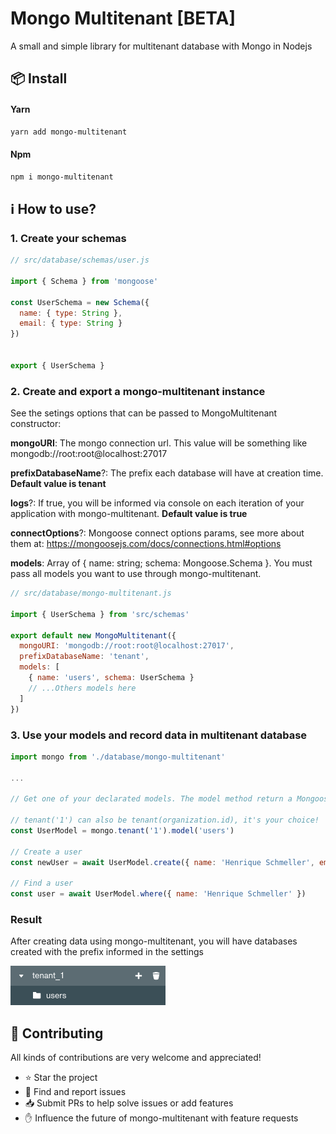 # Mongo Multitenant [BETA]
A small and simple library for multitenant database with Mongo in Nodejs 

## 📦 Install

#### Yarn

```bash
yarn add mongo-multitenant
```

#### Npm

```bash
npm i mongo-multitenant
```

## ℹ️ How to use?

### 1. Create your schemas

```JavaScript
// src/database/schemas/user.js

import { Schema } from 'mongoose'

const UserSchema = new Schema({
  name: { type: String },
  email: { type: String }
})


export { UserSchema }
```

### 2. Create and export a mongo-multitenant instance

See the setings options that can be passed to MongoMultitenant constructor:

**mongoURI**: The mongo connection url. This value will be something like mongodb://root:root@localhost:27017

**prefixDatabaseName**?: The prefix each database will have at creation time. **Default value is tenant**

**logs**?: If true, you will be informed via console on each iteration of your application with mongo-multitenant. **Default value is true**

**connectOptions**?: Mongoose connect options params, see more about them at: https://mongoosejs.com/docs/connections.html#options

**models**: Array of { name: string; schema: Mongoose.Schema }. You must pass all models you want to use through mongo-multitenant.

```JavaScript
// src/database/mongo-multitenant.js

import { UserSchema } from 'src/schemas'

export default new MongoMultitenant({
  mongoURI: 'mongodb://root:root@localhost:27017',
  prefixDatabaseName: 'tenant',
  models: [
    { name: 'users', schema: UserSchema }
    // ...Others models here
  ]
})
```

### 3. Use your models and record data in multitenant database

```JavaScript
import mongo from './database/mongo-multitenant'

...

// Get one of your declarated models. The model method return a Mongoose.Model instance

// tenant('1') can also be tenant(organization.id), it's your choice!
const UserModel = mongo.tenant('1').model('users')

// Create a user
const newUser = await UserModel.create({ name: 'Henrique Schmeller', email: 'henrique_schmeller@hotmail.com'})

// Find a user
const user = await UserModel.where({ name: 'Henrique Schmeller' })
```

### Result

After creating data using mongo-multitenant, you will have databases created with the prefix informed in the settings

![MongoDB Compass example](/docs/tenant.png)

## 🤝 **Contributing**
All kinds of contributions are very welcome and appreciated!

-   ⭐️ Star the project
-   🐛 Find and report issues
-   📥 Submit PRs to help solve issues or add features
-   ✋ Influence the future of mongo-multitenant with feature requests